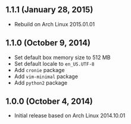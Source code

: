 ## 1.1.1 (January 28, 2015)

* Rebuild on Arch Linux 2015.01.01

## 1.1.0 (October 9, 2014)

* Set default box memory size to 512 MB
* Set default locale to `en_US.UTF-8`
* Add `cronie` package
* Add `vim-minimal` package
* Add `python2` package

## 1.0.0 (October 4, 2014)

* Initial release based on Arch Linux 2014.10.01
